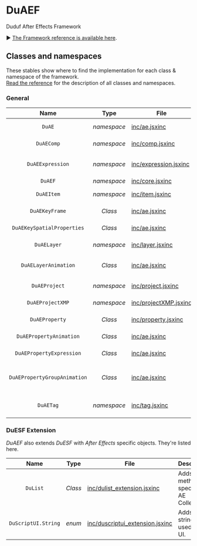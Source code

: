 # DuAEF
Duduf After Effects Framework

► [The Framework reference is available here](http://duaef.rxlab.io).

## Classes and namespaces

These stables show where to find the implementation for each class & namespace of the framework.  
[Read the reference](http://duaef.rxlab.io) for the description of all classes and namespaces.

### General

| Name | Type | File | Description |
| :---: | :---: | --- | --- |
| `DuAE` | *namespace* | [inc/ae.jsxinc](https://github.com/RxLaboratory/DuESF/blob/main/inc/ae.jsxinc) | Application specific objects and methods. |
| `DuAEComp` | *namespace* | [inc/comp.jsxinc](https://github.com/RxLaboratory/DuESF/blob/main/inc/comp.jsxinc) | Composition specific objects and methods. |
| `DuAEExpression` | *namespace* | [inc/expression.jsxinc](https://github.com/RxLaboratory/DuESF/blob/main/inc/expression.jsxinc) | Expression specific objects and methods and cache system. |
| `DuAEF` | *namespace* | [inc/core.jsxinc](https://github.com/RxLaboratory/DuESF/blob/main/inc/core.jsxinc) | Main objects and methods. |
| `DuAEItem` | *namespace* | [inc/item.jsxinc](https://github.com/RxLaboratory/DuESF/blob/main/inc/item.jsxinc) | Projecct items specific objects and methods. |
| `DuAEKeyFrame` | *Class* | [inc/ae.jsxinc](https://github.com/RxLaboratory/DuESF/blob/main/inc/ae.jsxinc) | Properties of an After Effects Keyframe. |
| `DuAEKeySpatialProperties` | *Class* | [inc/ae.jsxinc](https://github.com/RxLaboratory/DuESF/blob/main/inc/ae.jsxinc) | Spatial properties of a DuAEKeyFrame. |
| `DuAELayer` | *namespace* | [inc/layer.jsxinc](https://github.com/RxLaboratory/DuESF/blob/main/inc/layer.jsxinc) | Layer specific objects and methods. |
| `DuAELayerAnimation` | *Class* | [inc/ae.jsxinc](https://github.com/RxLaboratory/DuESF/blob/main/inc/ae.jsxinc) | Contains all DuAEPropertyGroupAnimation from an After Effects Layer. |
| `DuAEProject` | *namespace* | [inc/project.jsxinc](https://github.com/RxLaboratory/DuESF/blob/main/inc/project.jsxinc) | Project specific objects and methods. |
| `DuAEProjectXMP` | *namespace* | [inc/projectXMP.jsxinc](https://github.com/RxLaboratory/DuESF/blob/main/inc/projectXMP.jsxinc) | Manages XMP Metadata of the project. |
| `DuAEProperty` | *Class* | [inc/property.jsxinc](https://github.com/RxLaboratory/DuESF/blob/main/inc/property.jsxinc) | Property specific objects and methods. |
| `DuAEPropertyAnimation` | *Class* | [inc/ae.jsxinc](https://github.com/RxLaboratory/DuESF/blob/main/inc/ae.jsxinc) | Describes the animation of an After Effects property. |
| `DuAEPropertyExpression` | *Class* | [inc/ae.jsxinc](https://github.com/RxLaboratory/DuESF/blob/main/inc/ae.jsxinc) | Describes an expression and the property containing it. |
| `DuAEPropertyGroupAnimation` | *Class* | [inc/ae.jsxinc](https://github.com/RxLaboratory/DuESF/blob/main/inc/ae.jsxinc) | Contains all DuAEPropertyAnimation from an After Effects PropertyGroup. |
| `DuAETag` | *namespace* | [inc/tag.jsxinc](https://github.com/RxLaboratory/DuESF/blob/main/inc/tag.jsxinc) |  Tag methods. Tags are layer markers used by DuAEF to store data. |

### DuESF Extension

*DuAEF* also extends *DuESF* with *After Effects* specific objects. They're listed here.

| Name | Type | File | Description |
| :---: | :---: | --- | --- |
| `DuList` | *Class* | [inc/dulist_extension.jsxinc](https://github.com/RxLaboratory/DuAEF/blob/main/inc/dulist_extension.jsxinc) | Adds methods specific to AE Collections. |
| `DuScriptUI.String` | *enum* | [inc/duscriptui_extension.jsxinc](https://github.com/RxLaboratory/DuAEF/blob/main/inc/duscriptui_extension.jsxinc) | Adds new strings used by the UI. |